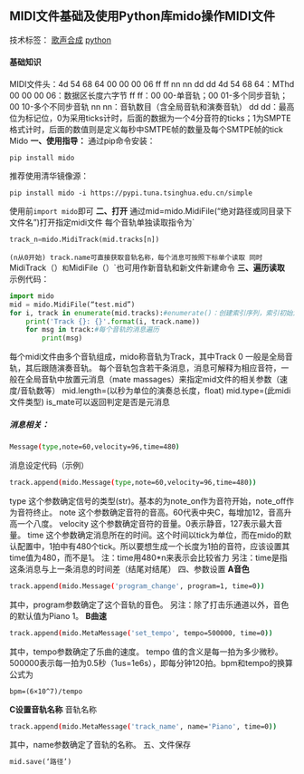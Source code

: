 ## MIDI文件基础及使用Python库mido操作MIDI文件

技术标签： [歌声合成](https://codeleading.com/tag/歌声合成/) [python](https://codeleading.com/tag/python/)

#### 基础知识

MIDI文件头：4d 54 68 64 00 00 00 06 ff ff nn nn dd dd
4d 54 68 64：MThd
00 00 00 06：数据区长度六字节
ff ff：00 00-单音轨；00 01-多个同步音轨；00 10-多个不同步音轨
nn nn：音轨数目（含全局音轨和演奏音轨）
dd dd：最高位为标记位，0为采用ticks计时，后面的数据为一个4分音符的ticks；1为SMPTE格式计时，后面的数值则是定义每秒中SMTPE帧的数量及每个SMTPE帧的tick
Mido
**一、使用指导：**
通过pip命令安装：

```clike
pip install mido
```

推荐使用清华镜像源：

```clike
pip install mido -i https://pypi.tuna.tsinghua.edu.cn/simple
```

使用前`import mido`即可
**二、打开**
通过mid=mido.MidiFile(“绝对路径或同目录下文件名”)打开指定midi文件
每个音轨单独读取指令为`

```python
track_n=mido.MidiTrack(mid.tracks[n])
```

`(n从0开始) track.name可直接获取音轨名称，每个消息可按照下标单个读取 同时`MidiTrack（）`和`MidiFile（）`也可用作新音轨和新文件新建命令
**三、遍历读取**
示例代码：

```python
import mido
mid = mido.MidiFile(“test.mid”)
for i, track in enumerate(mid.tracks):#enumerate()：创建索引序列，索引初始为0
    print('Track {}: {}'.format(i, track.name))
    for msg in track:#每个音轨的消息遍历
        print(msg)
```

每个midi文件由多个音轨组成，mido称音轨为Track，其中Track 0 一般是全局音轨，其后跟随演奏音轨。
每个音轨包含若干条消息，消息可解释为相应音符，一般在全局音轨中放置元消息（mate massages）来指定mid文件的相关参数（速度/音轨数等）
mid.length=(以秒为单位的演奏总长度，float)
mid.type=(此midi文件类型)
is_mate可以返回判定是否是元消息

##### 消息相关：

```bash
Message(type,note=60,velocity=96,time=480)
```

消息设定代码（示例）

```bash
track.append(mido.Message(type,note=60,velocity=96,time=480))
```

type 这个参数确定信号的类型(str)。基本的为note_on作为音符开始，note_off作为音符终止。
note 这个参数确定音符的音高。60代表中央C，每增加12，音高升高一个八度。
velocity 这个参数确定音符的音量。0表示静音，127表示最大音量。
time 这个参数确定消息所在的时间。这个时间以tick为单位，而在mido的默认配置中，1拍中有480个tick。所以要想生成一个长度为1拍的音符，应该设置其time值为480，而不是1。
注：time用480*n来表示会比较省力
另注：time是指这条消息与上一条消息的时间差（结尾对结尾）
四、参数设置
**A音色**

```bash
track.append(mido.Message('program_change', program=1, time=0))
```

其中，program参数确定了这个音轨的音色。
另注：除了打击乐通道以外，音色的默认值为Piano 1。
**B曲速**

```bash
track.append(mido.MetaMessage('set_tempo', tempo=500000, time=0))
```

其中，tempo参数确定了乐曲的速度。
tempo 值的含义是每一拍为多少微秒。500000表示每一拍为0.5秒（1us=1e6s），即每分钟120拍。bpm和tempo的换算公式为

```clike
bpm=(6×10^7)/tempo
```

**C设置音轨名称**
音轨名称

```bash
track.append(mido.MetaMessage('track_name', name='Piano', time=0))
```

其中，name参数确定了音轨的名称。
五、文件保存

```python
mid.save(‘路径’)
```